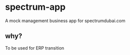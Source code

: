 # spectrum-app

A mock management business app for spectrumdubai.com

## why?

To be used for ERP transition